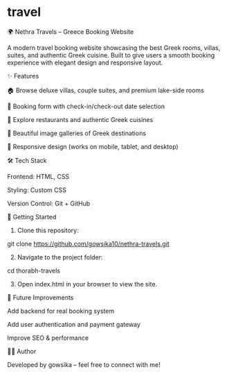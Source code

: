 # travel
🌍 Nethra Travels – Greece Booking Website

A modern travel booking website showcasing the best Greek rooms, villas, suites, and authentic Greek cuisine. Built to give users a smooth booking experience with elegant design and responsive layout.

✨ Features

🏠 Browse deluxe villas, couple suites, and premium lake-side rooms

📅 Booking form with check-in/check-out date selection

🍴 Explore restaurants and authentic Greek cuisines

📸 Beautiful image galleries of Greek destinations

📱 Responsive design (works on mobile, tablet, and desktop)


🛠 Tech Stack

Frontend: HTML, CSS 

Styling: Custom CSS 

Version Control: Git + GitHub


🚀 Getting Started

1. Clone this repository:

git clone https://github.com/gowsika10/nethra-travels.git


2. Navigate to the project folder:

cd thorabh-travels


3. Open index.html in your browser to view the site.


📌 Future Improvements

Add backend for real booking system

Add user authentication and payment gateway

Improve SEO & performance


👨‍💻 Author

Developed by gowsika – feel free to connect with me!

